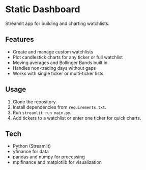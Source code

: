 # Static Dashboard

Streamlit app for building and charting watchlists.

## Features
- Create and manage custom watchlists  
- Plot candlestick charts for any ticker or full watchlist  
- Moving averages and Bollinger Bands built in  
- Handles non-trading days without gaps  
- Works with single ticker or multi-ticker lists  

## Usage
1. Clone the repository.  
2. Install dependencies from `requirements.txt`.  
3. Run `streamlit run main.py`.  
4. Add tickers to a watchlist or enter one ticker for quick charts.  

## Tech
- Python (Streamlit)  
- yfinance for data  
- pandas and numpy for processing  
- mplfinance and matplotlib for visualization
